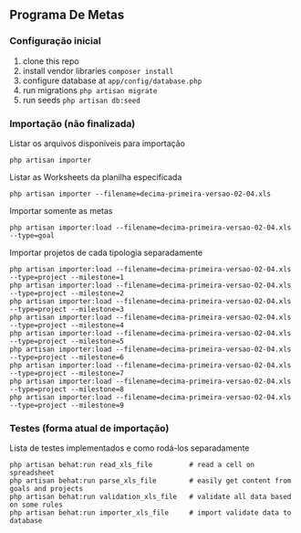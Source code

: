 ## Programa De Metas

### Configuração inicial

1. clone this repo
2. install vendor libraries ```composer install```
3. configure database at ```app/config/database.php```
4. run migrations ```php artisan migrate```
5. run seeds ```php artisan db:seed```

### Importação (não finalizada)

Listar os arquivos disponíveis para importação

```
php artisan importer
```

Listar as Worksheets da planilha especificada

```
php artisan importer --filename=decima-primeira-versao-02-04.xls
```

Importar somente as metas

```
php artisan importer:load --filename=decima-primeira-versao-02-04.xls --type=goal
```

Importar projetos de cada tipologia separadamente

```
php artisan importer:load --filename=decima-primeira-versao-02-04.xls --type=project --milestone=1
php artisan importer:load --filename=decima-primeira-versao-02-04.xls --type=project --milestone=2
php artisan importer:load --filename=decima-primeira-versao-02-04.xls --type=project --milestone=3
php artisan importer:load --filename=decima-primeira-versao-02-04.xls --type=project --milestone=4
php artisan importer:load --filename=decima-primeira-versao-02-04.xls --type=project --milestone=5
php artisan importer:load --filename=decima-primeira-versao-02-04.xls --type=project --milestone=6
php artisan importer:load --filename=decima-primeira-versao-02-04.xls --type=project --milestone=7
php artisan importer:load --filename=decima-primeira-versao-02-04.xls --type=project --milestone=8
php artisan importer:load --filename=decima-primeira-versao-02-04.xls --type=project --milestone=9
```

### Testes (forma atual de importação)

Lista de testes implementados e como rodá-los separadamente

```
php artisan behat:run read_xls_file         # read a cell on spreadsheet
php artisan behat:run parse_xls_file        # easily get content from goals and projects
php artisan behat:run validation_xls_file   # validate all data based on some rules
php artisan behat:run importer_xls_file     # import validate data to database
```
